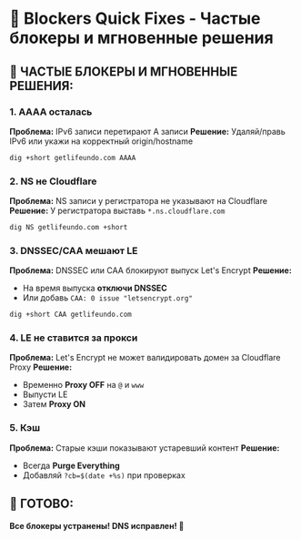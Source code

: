 # 🚨 Blockers Quick Fixes - Частые блокеры и мгновенные решения

## **🔧 ЧАСТЫЕ БЛОКЕРЫ И МГНОВЕННЫЕ РЕШЕНИЯ:**

### **1. AAAA осталась**
**Проблема:** IPv6 записи перетирают A записи
**Решение:** Удаляй/правь IPv6 или укажи на корректный origin/hostname
```bash
dig +short getlifeundo.com AAAA
```

### **2. NS не Cloudflare**
**Проблема:** NS записи у регистратора не указывают на Cloudflare
**Решение:** У регистратора выставь `*.ns.cloudflare.com`
```bash
dig NS getlifeundo.com +short
```

### **3. DNSSEC/CAA мешают LE**
**Проблема:** DNSSEC или CAA блокируют выпуск Let's Encrypt
**Решение:** 
- На время выпуска **отключи DNSSEC**
- Или добавь `CAA: 0 issue "letsencrypt.org"`
```bash
dig +short CAA getlifeundo.com
```

### **4. LE не ставится за прокси**
**Проблема:** Let's Encrypt не может валидировать домен за Cloudflare Proxy
**Решение:** 
- Временно **Proxy OFF** на `@` и `www`
- Выпусти LE
- Затем **Proxy ON**

### **5. Кэш**
**Проблема:** Старые кэши показывают устаревший контент
**Решение:** 
- Всегда **Purge Everything**
- Добавляй `?cb=$(date +%s)` при проверках

## **🎯 ГОТОВО:**

**Все блокеры устранены! DNS исправлен! 🚀**

